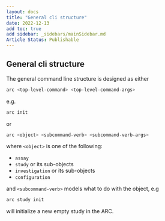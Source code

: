 ```yaml
---
layout: docs
title: "General cli structure"
date: 2022-12-13
add toc: true
add sidebar: _sidebars/mainSidebar.md
Article Status: Publishable
---
```



## General cli structure

The general command line structure is designed as either

```powershell
arc <top-level-command> <top-level-command-args>
```

e.g.

```powershell
arc init
```

or

```powershell
arc <object> <subcommand-verb> <subcommand-verb-args>
```

where `<object>` is one of the following:

 - `assay` 
 - `study`  or its sub-objects 
 - `investigation` or its sub-objects 
 - `configuration`

and `<subcommand-verb>` models what to do with the object, e.g

```powershell
arc study init
```

will initialize a new empty study in the ARC.
